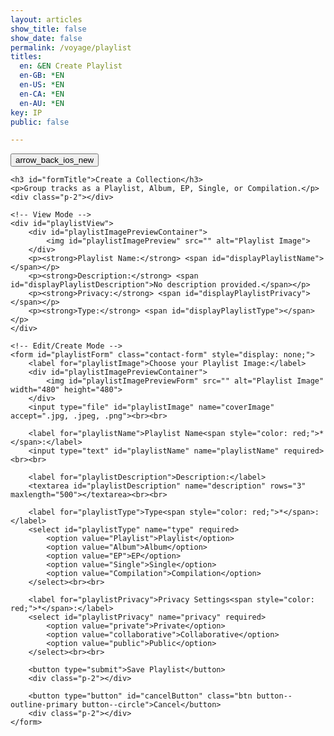 ```yaml
---
layout: articles
show_title: false
show_date: false
permalink: /voyage/playlist
titles:
  en: &EN Create Playlist
  en-GB: *EN
  en-US: *EN
  en-CA: *EN
  en-AU: *EN
key: IP
public: false

---
```


<!-- Playlist Form Container -->
<div class="form-container">
    <div class="button-container">
        <div class="back-button-container">
            <a href="/voyage" title="Back to Voyage">
                <button id="backButton" class="btn button--outline-primary button--circle">
                    <span class="material-symbols-outlined">arrow_back_ios_new</span>
                </button>
            </a>
        </div>
        <div class="edit-button-container">
            <button id="editButton" class="btn button--outline-primary button--circle" title="Edit Playlist" style="display: none;">
                <span class="material-symbols-outlined">edit</span> 
            </button>
        </div>
    </div>

    <h3 id="formTitle">Create a Collection</h3>
    <p>Group tracks as a Playlist, Album, EP, Single, or Compilation.</p>
    <div class="p-2"></div>

    <!-- View Mode -->
    <div id="playlistView">
        <div id="playlistImagePreviewContainer">
            <img id="playlistImagePreview" src="" alt="Playlist Image">
        </div>
        <p><strong>Playlist Name:</strong> <span id="displayPlaylistName"></span></p>
        <p><strong>Description:</strong> <span id="displayPlaylistDescription">No description provided.</span></p>
        <p><strong>Privacy:</strong> <span id="displayPlaylistPrivacy"></span></p>
        <p><strong>Type:</strong> <span id="displayPlaylistType"></span></p>
    </div>

    <!-- Edit/Create Mode -->
    <form id="playlistForm" class="contact-form" style="display: none;">
        <label for="playlistImage">Choose your Playlist Image:</label>
        <div id="playlistImagePreviewContainer">
            <img id="playlistImagePreviewForm" src="" alt="Playlist Image" width="480" height="480">
        </div>
        <input type="file" id="playlistImage" name="coverImage" accept=".jpg, .jpeg, .png"><br><br>

        <label for="playlistName">Playlist Name<span style="color: red;">*</span>:</label>
        <input type="text" id="playlistName" name="playlistName" required><br><br>

        <label for="playlistDescription">Description:</label>
        <textarea id="playlistDescription" name="description" rows="3" maxlength="500"></textarea><br><br>

        <label for="playlistType">Type<span style="color: red;">*</span>:</label>
        <select id="playlistType" name="type" required>
            <option value="Playlist">Playlist</option>
            <option value="Album">Album</option>
            <option value="EP">EP</option>
            <option value="Single">Single</option>
            <option value="Compilation">Compilation</option>
        </select><br><br>

        <label for="playlistPrivacy">Privacy Settings<span style="color: red;">*</span>:</label>
        <select id="playlistPrivacy" name="privacy" required>
            <option value="private">Private</option>
            <option value="collaborative">Collaborative</option>
            <option value="public">Public</option>
        </select><br><br>

        <button type="submit">Save Playlist</button>
        <div class="p-2"></div>

        <button type="button" id="cancelButton" class="btn button--outline-primary button--circle">Cancel</button>
        <div class="p-2"></div>
    </form>
</div>

<!-- Toast Container for Notifications -->
<div id="toastContainer" style="position: fixed; top: 20px; right: 20px; z-index: 1000;"></div>

<script>
document.addEventListener('DOMContentLoaded', function() {
    const userId = localStorage.getItem('userId'); 
    if (!userId) {
        document.getElementById('messageDisplay').innerText = 'No logged-in user found. Please log in first.';
        document.getElementById('messageDisplay').style.color = 'red';
        window.location.href = '/login';
        return;
    }

    let isEditMode = false;
    let currentPlaylistId = null;
    let isOwner = false;

    const formTitle = document.getElementById('formTitle');
    const playlistView = document.getElementById('playlistView');
    const playlistForm = document.getElementById('playlistForm');
    const editButton = document.getElementById('editButton');
    const backButton = document.getElementById('backButton');
    const cancelButton = document.getElementById('cancelButton');

    const playlistImageInput = document.getElementById('playlistImage');
    const playlistImagePreview = document.getElementById('playlistImagePreview');
    const playlistImagePreviewForm = document.getElementById('playlistImagePreviewForm');

    const urlParams = new URLSearchParams(window.location.search);
    const mode = urlParams.get('mode');
    currentPlaylistId = urlParams.get('id');

    if (mode === 'edit' && currentPlaylistId) {
        isEditMode = true;
        formTitle.innerText = 'Edit Playlist';
        loadPlaylistDetails(currentPlaylistId);
    } else if (mode === 'playlist' && currentPlaylistId) {
        formTitle.innerText = 'Playlist Details';
        loadPlaylistDetails(currentPlaylistId);
    } else {
        formTitle.innerText = 'Create a Playlist';
        toggleViewMode(true);
    }

    editButton.addEventListener('click', function() {
        toggleViewMode(true);
    });

    cancelButton.addEventListener('click', function() {
        if (isEditMode) {
            loadPlaylistDetails(currentPlaylistId);
            toggleViewMode(false);
        } else {
            playlistForm.reset();
            playlistImagePreviewForm.src = '';
            playlistImagePreviewForm.style.display = 'none';
            toggleViewMode(false);
        }
    });

    backButton.addEventListener('click', function() {
        window.location.href = '/voyage';
    });

    playlistImageInput.addEventListener('change', function(event) {
        const file = event.target.files[0];
        if (file) {
            const reader = new FileReader();
            reader.onload = function(e) {
                playlistImagePreviewForm.src = e.target.result;
                playlistImagePreviewForm.style.display = 'block';
            };
            reader.readAsDataURL(file);
        } else {
            playlistImagePreviewForm.src = '';
            playlistImagePreviewForm.style.display = 'none';
        }
    });

    playlistForm.addEventListener('submit', function(event) {
        event.preventDefault();
        const playlistName = document.getElementById('playlistName').value.trim();
        const description = document.getElementById('playlistDescription').value.trim();
        const privacy = document.getElementById('playlistPrivacy').value;
        const type = document.getElementById('playlistType').value;

        if (!playlistName || !privacy || !type) {
            showToast('Please fill in all required fields.', 'error');
            return;
        }

        const formData = new FormData();
        formData.append('ownerId', userId);
        formData.append('playlistName', playlistName);
        formData.append('description', description);
        formData.append('privacy', privacy);
        formData.append('type', type);
        if (playlistImageInput.files[0]) {
            formData.append('coverImage', playlistImageInput.files[0]);
        }

        let apiEndpoint = 'http://media.maar.world:3001/api/playlists';
        let method = 'POST';
        if (isEditMode && currentPlaylistId) {
            apiEndpoint += `/${currentPlaylistId}`;
            method = 'PUT';
        }

        const xhr = new XMLHttpRequest();
        xhr.open(method, apiEndpoint, true);
        xhr.onload = function() {
            if (xhr.status === 200 || xhr.status === 201) {
                const response = JSON.parse(xhr.responseText);
                if (response.success) {
                    showToast(response.message || (isEditMode ? 'Playlist updated successfully!' : 'Playlist created successfully!'), 'success');
                    if (isEditMode) {
                        loadPlaylistDetails(currentPlaylistId);
                        toggleViewMode(false);
                    } else {
                        window.location.href = `/voyage/playlist?mode=playlist&id=${response.playlist._id}`;
                    }
                } else {
                    showToast(response.message || 'Failed to save playlist.', 'error');
                }
            } else {
                showToast('An error occurred while saving the playlist.', 'error');
            }
        };
        xhr.send(formData);
    });

    function toggleViewMode(editMode) {
        if (editMode) {
            playlistView.style.display = 'none';
            playlistForm.style.display = 'block';
        } else {
            playlistView.style.display = 'block';
            playlistForm.style.display = 'none';
        }
    }

    function loadPlaylistDetails(playlistId) {
        fetch(`http://media.maar.world:3001/api/playlists/${playlistId}?userId=${userId}`)
            .then(response => response.json())
            .then(data => {
                if (data.success && data.playlist) {
                    populateViewMode(data.playlist);
                    populateFormMode(data.playlist);
                    isOwner = data.canEdit;
                    editButton.style.display = isOwner ? 'block' : 'none';
                } else {
                    showToast(data.message || 'Failed to load playlist details.', 'error');
                }
            })
            .catch(error => {
                console.error('Error fetching playlist details:', error);
                showToast('An error occurred while loading playlist details.', 'error');
            });
    }

    function populateViewMode(playlist) {
        document.getElementById('displayPlaylistName').innerText = playlist.playlistName;
        document.getElementById('displayPlaylistDescription').innerText = playlist.description || 'No description provided.';
        document.getElementById('displayPlaylistPrivacy').innerText = capitalizeFirstLetter(playlist.privacy);
        document.getElementById('displayPlaylistType').innerText = playlist.type || 'Not specified';
        if (playlist.coverImage) {
            playlistImagePreview.src = `https://media.maar.world${playlist.coverImage}`;
            playlistImagePreview.style.display = 'block';
        } else {
            playlistImagePreview.src = '';
            playlistImagePreview.style.display = 'none';
        }
    }

    function populateFormMode(playlist) {
        document.getElementById('playlistName').value = playlist.playlistName;
        document.getElementById('playlistDescription').value = playlist.description || '';
        document.getElementById('playlistPrivacy').value = playlist.privacy;
        document.getElementById('playlistType').value = playlist.type || '';
        if (playlist.coverImage) {
            playlistImagePreviewForm.src = `https://media.maar.world${playlist.coverImage}`;
            playlistImagePreviewForm.style.display = 'block';
        } else {
            playlistImagePreviewForm.src = '';
            playlistImagePreviewForm.style.display = 'none';
        }
    }

    function capitalizeFirstLetter(string) {
        return string.charAt(0).toUpperCase() + string.slice(1);
    }

    function showToast(message, type = 'success') {
        const toastContainer = document.getElementById('toastContainer');
        const toast = document.createElement('div');
        toast.classList.add('toast');
        if (type === 'success') {
            toast.classList.add('success');
        } else if (type === 'error') {
            toast.classList.add('error');
        }
        toast.textContent = message;
        toastContainer.appendChild(toast);

        setTimeout(() => {
            toast.classList.add('show');
        }, 100);

        setTimeout(() => {
            toast.classList.remove('show');
            setTimeout(() => {
                toast.remove();
            }, 500);
        }, 3000);
    }   
});
</script>
